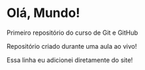 # Olá, Mundo!
 Primeiro repositório do curso de Git e GitHub

Repositório criado durante uma aula ao vivo!

Essa linha eu adicionei diretamente do site!
